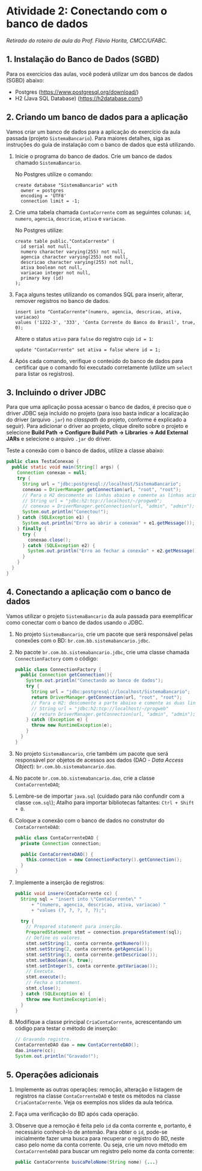 # Atividade 2: Conectando com o banco de dados
*Retirado do roteiro de aula do Prof. Flávio Horita, CMCC/UFABC.*

## 1. Instalação do Banco de Dados (SGBD)

Para os exercícios das aulas, você poderá utilizar um dos bancos de dados
(SGBD) abaixo:
- Postgres (https://www.postgresql.org/download/)
- H2 (Java SQL Database) (https://h2database.com/)

## 2. Criando um banco de dados para a aplicação

Vamos criar um banco de dados para a aplicação do exercício da aula passada
(projeto `SistemaBancario`). Para maiores detalhes, siga as instruções do
guia de instalação com o banco de dados que está utilizando.

1. Inicie o programa do banco de dados. Crie um banco de dados chamado
   `SistemaBancario`.

   No Postgres utilize o comando:

   ```pgsql
   create database "SistemaBancario" with
     owner = postgres
     encoding = 'UTF8'
     connection limit = -1;
   ```

2. Crie uma tabela chamada `ContaCorrente` com as seguintes colunas:
   `id`, `numero`, `agencia`, `descricao`, `ativa` e `variacao`.

   No Postgres utilize:

   ```pgsql
   create table public."ContaCorrente" (
     id serial not null,
     numero character varying(255) not null,
     agencia character varying(255) not null,
     descricao character varying(255) not null,
     ativa boolean not null,
     variacao integer not null,
     primary key (id)
   );
   ```

3. Faça alguns testes utilizando os comandos SQL para inserir, alterar,
   remover registros no banco de dados.

   ```pgsql
   insert into "ContaCorrente"(numero, agencia, descricao, ativa, variacao)
   values ('1222-3', '333', 'Conta Corrente do Banco do Brasil', true, 0);
   ```

   Altere o status `ativo` para `false` do registro cujo `id = 1`:

   ```pgsql
   update "ContaCorrente" set ativa = false where id = 1;
   ```

4. Após cada comando, verifique o conteúdo do banco de dados para certificar
   que o comando foi executado corretamente (utilize um `select` para listar
   os registros).

## 3. Incluindo o driver JDBC

Para que uma aplicação possa acessar o banco de dados, é preciso que o driver
JDBC seja incluído no projeto (para isso basta indicar a localização do driver
(arquivo `.jar`) no *classpath* do projeto, conforme é explicado a seguir). 
Para adicionar o driver ao projeto, clique direito sobre o projeto e selecione
**Build Path → Configure Build Path → Libraries → Add External JARs** e selecione o arquivo `.jar` do driver.

Teste a conexão com o banco de dados, utilize a classe abaixo:

```java
public class TestaConexao {
  public static void main(String[] args) {
    Connection conexao = null;
    try {
      String url = "jdbc:postgresql://localhost/SistemaBancario";
      conexao = DriverManager.getConnection(url, "root", "root");
      // Para o H2 descomente as linhas abaixo e comente as linhas acima.
      // String url = "jdbc:h2:tcp://localhost/~/progweb";
      // conexao = DriverManager.getConnection(url, "admin", "admin");
      System.out.println("Conectou!");
    } catch (SQLException e1) {
      System.out.println("Erro ao abrir a conexao" + e1.getMessage());
    } finally {
      try {
        conexao.close();
      } catch (SQLException e2) {
        System.out.println("Erro ao fechar a conexão" + e2.getMessage());
      }
    }
  }
}
```

## 4. Conectando a aplicação com o banco de dados

Vamos utilizar o projeto `SistemaBancario` da aula passada para exemplificar 
como conectar com o banco de dados usando o JDBC.

1. No projeto `SistemaBancario`, crie um pacote que será responsável pelas 
   conexões com o BD: `br.com.bb.sistemabancario.jdbc`.
2. No pacote `br.com.bb.sistemabancario.jdbc`, crie uma classe chamada 
   `ConnectionFactory` com o código:

   ```java
   public class ConnectionFactory {
     public Connection getConnection(){
       System.out.println("Conectando ao banco de dados");
       try {
         String url = "jdbc:postgresql://localhost/SistemaBancario";
         return DriverManager.getConnection(url, "root", "root");
         // Para o H2: descomente a parte abaixo e comente as duas linhas acima.
         // String url = "jdbc:h2:tcp://localhost/~/progweb"
         // return DriverManager.getConnection(url, "admin", "admin");
       } catch (Exception e) {
         throw new RuntimeException(e);
       }
     }
   }
   ```

3. No projeto `SistemaBancario`, crie também um pacote que será responsável 
   por objetos de acessos aos dados (DAO - *Data Access Object*):
   `br.com.bb.sistemabancario.dao`.
5. No pacote `br.com.bb.sistemabancario.dao`, crie a classe `ContaCorrenteDAO`;
6. Lembre-se de importar `java.sql` (cuidado para não confundir com a classe
   `com.sql`); Atalho para importar bibliotecas faltantes: `Ctrl + Shift + O`.
7. Coloque a conexão com o banco de dados no construtor do `ContaCorrenteDAO`:

   ```java
   public class ContaCorrenteDAO {
     private Connection connection;

     public ContaCorrenteDAO() {
       this.connection = new ConnectionFactory().getConnection();
     }
   }
   ```

8. Implemente a inserção de registros:

   ```java
   public void insere(ContaCorrente cc) {
     String sql = "insert into \"ContaCorrente\" "
         + "(numero, agencia, descricao, ativa, variacao) "
         + "values (?, ?, ?, ?, ?);";

     try { 
       // Prepared statement para inserção.
       PreparedStatement stmt = connection.prepareStatement(sql);
       // Define os valores.
       stmt.setString(1, conta corrente.getNumero());
       stmt.setString(2, conta corrente.getAgencia());
       stmt.setString(3, conta corrente.getDescricao());
       stmt.setBoolean(4, true);
       stmt.setInteger(5, conta corrente.getVariacao());
       // Executa.
       stmt.execute();
       // Fecha o statement.
       stmt.close();
     } catch (SQLException e) {
       throw new RuntimeException(e);
     }
   }
   ```

9. Modifique a classe principal `CriaContaCorrente`, acrescentando um código 
   para testar o método de inserção:

   ```java
   // Gravando registro.
   ContaCorrenteDAO dao = new ContaCorrenteDAO();
   dao.insere(cc);
   System.out.println("Gravado!");
   ```

## 5. Operações adicionais

1. Implemente as outras operações: remoção, alteração e listagem de registros 
   na classe `ContaCorrenteDAO` e teste os métodos na classe 
   `CriaContaCorrente`. Veja os exemplos nos slides da aula teórica.
2. Faça uma verificação do BD após cada operação.
3. Observe que a remoção é feita pelo `id` da conta corrente e, portanto, 
   é necessário conhecê-lo de antemão. Para obter o `id`, pode-se inicialmente
   fazer uma busca para recuperar o registro do BD, neste caso pelo nome da conta corrente. Ou seja, crie um novo método em `ContaCorrenteDAO` para 
   buscar um registro pelo nome da conta corrente:

   ```java
   public ContaCorrente buscaPeloNome(String nome) {...}
   ```